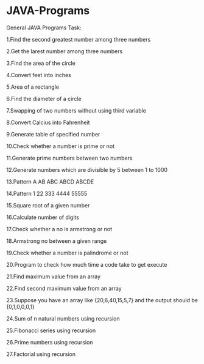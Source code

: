 # JAVA-Programs
General JAVA Programs
Task:

1.Find the second greatest number among three numbers

2.Get the larest number among three numbers

3.Find the area of the circle

4.Convert feet into inches

5.Area of a rectangle

6.Find the diameter of a circle

7.Swapping of two numbers without using third variable

8.Convert Calcius into Fahrenheit

9.Generate table of specified number

10.Check whether a number is prime or not

11.Generate prime numbers between two numbers

12.Generate numbers which are divisible by 5 between 1 to 1000

13.Pattern
A
AB
ABC
ABCD
ABCDE

14.Pattern
1
22
333
4444
55555

15.Square root of a given number

16.Calculate number of digits

17.Check whether a no is armstrong or not

18.Armstrong no between a given range

19.Check whether a number is palindrome or not

20.Program to check how much time a code take to get execute

21.Find maximum value from an array

22.Find second maximum value from an array

23.Suppose you have an array like {20,6,40,15,5,7} and the output should be {0,1,0,0,0,1}

24.Sum of n natural numbers using recursion

25.Fibonacci series using recursion

26.Prime numbers using recursion

27.Factorial using recursion
